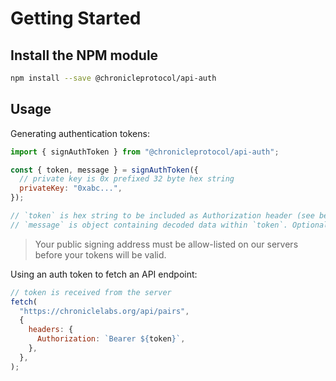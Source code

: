 # Getting Started

## Install the NPM module

```sh
npm install --save @chronicleprotocol/api-auth
```

## Usage

Generating authentication tokens:

```js
import { signAuthToken } from "@chronicleprotocol/api-auth";

const { token, message } = signAuthToken({
  // private key is 0x prefixed 32 byte hex string
  privateKey: "0xabc...",
});

// `token` is hex string to be included as Authorization header (see below)
// `message` is object containing decoded data within `token`. Optional, but can be useful for programmatic token handling

```

> Your public signing address must be allow-listed on our servers before your tokens will be valid.

Using an auth token to fetch an API endpoint:

```js
// token is received from the server
fetch(
  "https://chroniclelabs.org/api/pairs",
  {
    headers: {
      Authorization: `Bearer ${token}`,
    },
  },
);
```
